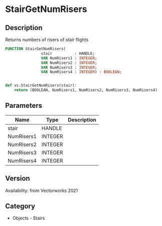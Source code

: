 # StairGetNumRisers

## Description
Returns numbers of risers of stair flights

```pascal
FUNCTION StairGetNumRisers(
				stair          : HANDLE;
				VAR NumRisers1 : INTEGER;
				VAR NumRisers2 : INTEGER;
				VAR NumRisers3 : INTEGER;
				VAR NumRisers4 : INTEGER) : BOOLEAN;
```

```python

def vs.StairGetNumRisers(stair):
    return (BOOLEAN, NumRisers1, NumRisers2, NumRisers3, NumRisers4)
```

## Parameters
|Name|Type|Description|
|---|---|---|
|stair|HANDLE||
|NumRisers1|INTEGER||
|NumRisers2|INTEGER||
|NumRisers3|INTEGER||
|NumRisers4|INTEGER||

## Version
Availability: from Vectorworks 2021
## Category
* Objects - Stairs

